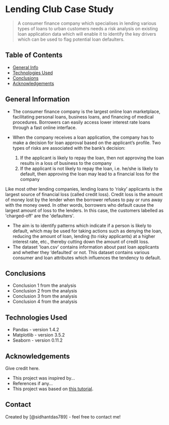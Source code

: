 # Lending Club Case Study
> A consumer finance company which specialises in lending various types of loans to urban customers needs a risk analysis on existing loan application data which will enable it to identify the key drivers which can be used to flag potential loan defaulters.


## Table of Contents
* [General Info](#general-information)
* [Technologies Used](#technologies-used)
* [Conclusions](#conclusions)
* [Acknowledgements](#acknowledgements)

<!-- You can include any other section that is pertinent to your problem -->

## General Information
- The consumer finance company is the largest online loan marketplace, facilitating personal loans, business loans, and financing of medical procedures. Borrowers can easily access lower interest rate loans through a fast online interface. 
- When the company receives a loan application, the company has to make a decision for loan approval based on the applicant’s profile. Two types of risks are associated with the bank’s decision:

	1. If the applicant is likely to repay the loan, then not approving the loan results in a loss of business to the company
	2. If the applicant is not likely to repay the loan, i.e. he/she is likely to default, then approving the loan may lead to a financial loss for the company
	
Like most other lending companies, lending loans to ‘risky’ applicants is the largest source of financial loss (called credit loss). Credit loss is the amount of money lost by the lender when the borrower refuses to pay or runs away with the money owed. In other words, borrowers who default cause the largest amount of loss to the lenders. In this case, the customers labelled as 'charged-off' are the 'defaulters'. 
	
- The aim is to identify patterns which indicate if a person is likely to default, which may be used for taking actions such as denying the loan, reducing the amount of loan, lending (to risky applicants) at a higher interest rate, etc., thereby cutting down the amount of credit loss.
- The dataset 'loan.csv' contains information about past loan applicants and whether they ‘defaulted’ or not. This dataset contains various consumer and loan attributes which influences the tendency to default.

<!-- You don't have to answer all the questions - just the ones relevant to your project. -->

## Conclusions
- Conclusion 1 from the analysis
- Conclusion 2 from the analysis
- Conclusion 3 from the analysis
- Conclusion 4 from the analysis

<!-- You don't have to answer all the questions - just the ones relevant to your project. -->


## Technologies Used
- Pandas - version 1.4.2
- Matplotlib - version 3.5.2
- Seaborn - version 0.11.2

<!-- As the libraries versions keep on changing, it is recommended to mention the version of library used in this project -->

## Acknowledgements
Give credit here.
- This project was inspired by...
- References if any...
- This project was based on [this tutorial](https://www.example.com).


## Contact
Created by [@sidhantdas789] - feel free to contact me!

